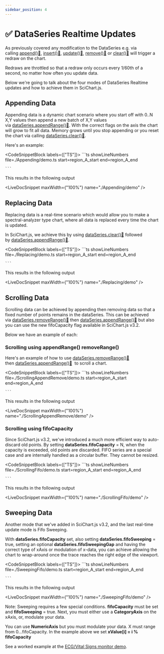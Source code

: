 ```yaml
---
sidebar_position: 4
---
```


# ✅ DataSeries Realtime Updates

As previously covered any modification to the DataSeries e.g. via calling [append():blue_book:](https://www.scichart.com/documentation/js/current/typedoc/classes/xydataseries.html#append), [insert():blue_book:](https://www.scichart.com/documentation/js/current/typedoc/classes/xydataseries.html#insert), [update():blue_book:](https://www.scichart.com/documentation/js/current/typedoc/classes/xydataseries.html#update), [remove():blue_book:](https://www.scichart.com/documentation/js/current/typedoc/classes/xydataseries.html#removeat) or [clear():blue_book:](https://www.scichart.com/documentation/js/current/typedoc/classes/xydataseries.html#clear) will trigger a redraw on the chart.

Redraws are throttled so that a redraw only occurs every 1/60th of a second, no matter how often you update data.

Below we're going to talk about the four modes of DataSeries Realtime updates and how to achieve them in SciChart.js.

Appending Data
--------------

Appending data is a dynamic chart scenario where you start off with 0..N X,Y values then append a new batch of X,Y values via [dataSeries.appendRange():blue_book:](https://www.scichart.com/documentation/js/current/typedoc/classes/xydataseries.html#appendRange). With the correct flags on the axis the chart will grow to fit all data. Memory grows until you stop appending or you reset the chart via calling [dataSeries.clear():blue_book:](https://www.scichart.com/documentation/js/current/typedoc/classes/xydataseries.html#clear).

Here's an example:

<CodeSnippetBlock labels={["TS"]}>
    ```ts showLineNumbers file=./Appending/demo.ts start=region_A_start end=region_A_end

    ```

</CodeSnippetBlock>

This results in the following output

<LiveDocSnippet maxWidth={"100%"} name="./Appending/demo" />

Replacing Data
--------------

Replacing data is a real-time scenario which would allow you to make a spectral-analyzer type chart, where all data is replaced every time the chart is updated.

In SciChart.js, we achieve this by using [dataSeries.clear():blue_book:](https://www.scichart.com/documentation/js/current/typedoc/classes/xydataseries.html#clear) followed by [dataSeries.appendRange():blue_book:](https://www.scichart.com/documentation/js/current/typedoc/classes/xydataseries.html#appendRange).

<CodeSnippetBlock labels={["TS"]}>
    ```ts showLineNumbers file=./Replacing/demo.ts start=region_A_start end=region_A_end

    ```

</CodeSnippetBlock>

This results in the following output

<LiveDocSnippet maxWidth={"100%"} name="./Replacing/demo" />

Scrolling Data
--------------

Scrolling data can be achieved by appending then removing data so that a fixed number of points remains in the dataSeries. This can be achieved via [dataSeries.removeRange():blue_book:](https://www.scichart.com/documentation/js/current/typedoc/classes/xydataseries.html#removeRange) then [dataSeries.appendRange():blue_book:](https://www.scichart.com/documentation/js/current/typedoc/classes/xydataseries.html#appendRange) but also you can use the new fifoCapacity flag available in SciChart.js v3.2.

Below we have an example of each:

### Scrolling using appendRange() removeRange()

Here's an example of how to use [dataSeries.removeRange():blue_book:](https://www.scichart.com/documentation/js/current/typedoc/classes/xydataseries.html#removeRange) then [dataSeries.appendRange():blue_book:](https://www.scichart.com/documentation/js/current/typedoc/classes/xydataseries.html#appendRange)  to scroll a chart.

<CodeSnippetBlock labels={["TS"]}>
    ```ts showLineNumbers file=./ScrollingAppendRemove/demo.ts start=region_A_start end=region_A_end

    ```

</CodeSnippetBlock>

This results in the following output

<LiveDocSnippet maxWidth={"100%"} name="./ScrollingAppendRemove/demo" />

### Scrolling using fifoCapacity

Since SciChart.js v3.2, we've introduced a much more efficient way to auto-discard old points. By setting **dataSeries.fifoCapacity** = N, when the capacity is exceeded, old points are discarded. FIFO series are a special case and are internally handled as a circular buffer. They cannot be resized.

<CodeSnippetBlock labels={["TS"]}>
    ```ts showLineNumbers file=./ScrollingFifo/demo.ts start=region_A_start end=region_A_end

    ```

</CodeSnippetBlock>

This results in the following output

<LiveDocSnippet maxWidth={"100%"} name="./ScrollingFifo/demo" />

Sweeping Data
-------------

Another mode that we've added in SciChart.js v3.2, and the last real-time update mode is Fifo Sweeping.

With **dataSeries.fifoCapacity** set, also setting **dataSeries.fifoSweeping** = true, setting an optional **dataSeries.fifoSweepingGap** and having the correct type of xAxis or modulation of x-data, you can achieve allowing the chart to wrap-around once the trace reaches the right edge of the viewport.

<CodeSnippetBlock labels={["TS"]}>
    ```ts showLineNumbers file=./SweepingFifo/demo.ts start=region_A_start end=region_A_end

    ```

</CodeSnippetBlock>

This results in the following output

<LiveDocSnippet maxWidth={"100%"} name="./SweepingFifo/demo" />

Note: Sweeping requires a few special conditions. **fifoCapacity** must be set and **fifoSweeping** = true. Next, you must either use a **CategoryAxis** on the xAxis, or, modulate your data.

You can use **NumericAxis** but you must modulate your data. X must range from 0...fifoCapacity. In the example above we set **xValue\[i\] = i % fifoCapacity**

See a worked example at the [ECG/Vital Signs monitor demo](https://demo.scichart.com/javascript-vital-signs-ecg-medical-chart-example).
